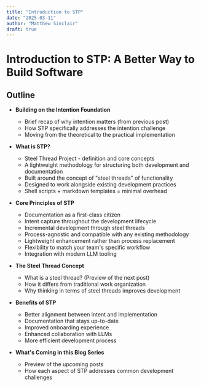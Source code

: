 ```yaml
---
title: "Introduction to STP"
date: "2025-03-11"
author: "Matthew Sinclair"
draft: true
---
```


# Introduction to STP: A Better Way to Build Software

## Outline

* **Building on the Intention Foundation**
  * Brief recap of why intention matters (from previous post)
  * How STP specifically addresses the intention challenge
  * Moving from the theoretical to the practical implementation

* **What is STP?**
  * Steel Thread Project - definition and core concepts
  * A lightweight methodology for structuring both development and documentation
  * Built around the concept of "steel threads" of functionality
  * Designed to work alongside existing development practices
  * Shell scripts + markdown templates = minimal overhead

* **Core Principles of STP**
  * Documentation as a first-class citizen
  * Intent capture throughout the development lifecycle
  * Incremental development through steel threads
  * Process-agnostic and compatible with any existing methodology
  * Lightweight enhancement rather than process replacement
  * Flexibility to match your team's specific workflow
  * Integration with modern LLM tooling

* **The Steel Thread Concept**
  * What is a steel thread? (Preview of the next post)
  * How it differs from traditional work organization
  * Why thinking in terms of steel threads improves development

* **Benefits of STP**
  * Better alignment between intent and implementation
  * Documentation that stays up-to-date
  * Improved onboarding experience
  * Enhanced collaboration with LLMs
  * More efficient development process

* **What's Coming in this Blog Series**
  * Preview of the upcoming posts
  * How each aspect of STP addresses common development challenges
